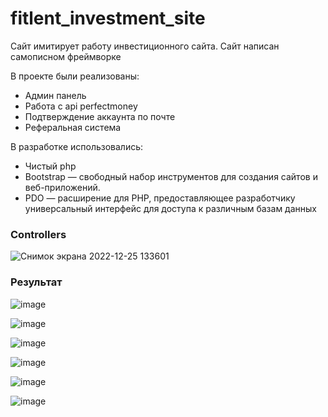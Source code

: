 # fitlent_investment_site

Сайт имитирует работу инвестиционного сайта. Сайт написан самописном фреймворке

В проекте были реализованы:
* Админ панель
* Работа с api perfectmoney
* Подтверждение аккаунта по почте
* Реферальная система

В разработке использовались:
* Чистый php
* Bootstrap — свободный набор инструментов для создания сайтов и веб-приложений.
* PDO — расширение для PHP, предоставляющее разработчику универсальный интерфейс для доступа к различным базам данных

### Controllers
![Снимок экрана 2022-12-25 133601](https://user-images.githubusercontent.com/91278041/209464665-f8542818-af5b-40cf-a634-359dfbdc3c66.png)

### Результат
![image](https://user-images.githubusercontent.com/91278041/210800725-afeaa6bf-4dae-460f-b866-10ee7acbe050.png)

![image](https://user-images.githubusercontent.com/91278041/210800906-cc36847c-6eeb-4da1-bcc5-827a17651995.png)

![image](https://user-images.githubusercontent.com/91278041/210800945-717c28ca-af83-4f07-8f35-f76bee23791d.png)

![image](https://user-images.githubusercontent.com/91278041/210801045-b86380e9-c5bf-41bc-9d39-0f62db6789f9.png)

![image](https://user-images.githubusercontent.com/91278041/210801101-306bffb8-cef9-4511-8118-c34f243ef5d7.png)

![image](https://user-images.githubusercontent.com/91278041/210801138-ad5a1ad6-eeda-4443-895c-c4b3ba3b4dad.png)



